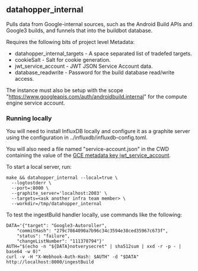 datahopper_internal
-------------------

Pulls data from Google-internal sources, such as the Android Build APIs and
Google3 builds, and funnels that into the buildbot database.

Requires the following bits of project level Metadata:

  * datahopper_internal_targets - A space separated list of tradefed targets.
  * cookieSalt - Salt for cookie generation.
  * jwt_service_account - JWT JSON Service Account data.
  * database_readwrite - Password for the build database read/write access.

The instance must also be setup with the scope
"https://www.googleapis.com/auth/androidbuild.internal" for the compute engine
service account.

### Running locally

You will need to install InfluxDB locally and configure it as a graphite
server using the configuration in ../influxdb/influxdb-config.toml.

You will also need a file named "service-account.json" in the CWD containing the
value of the
[GCE metadata key jwt_service_account](https://pantheon.corp.google.com/project/31977622648/compute/metadata).

To start a local server, run:

```
make && datahopper_internal --local=true \
  --logtostderr \
  --port=:8000 \
  --graphite_server='localhost:2003' \
  --targets=<ask another infra team member> \
  --workdir=/tmp/datahopper_internal
```

To test the ingestBuild handler locally, use commands like the following:

```
DATA='{"target": "Google3-Autoroller",
    "commitHash": "279c7864090a7b96c34c3594e38ced35967c673f",
    "status": "failure",
    "changeListNumber": "111378794"}'
AUTH="$(echo -n "${DATA}notverysecret" | sha512sum | xxd -r -p - | base64 -w 0)"
curl -v -H "X-Webhook-Auth-Hash: $AUTH" -d "$DATA" http://localhost:8000/ingestBuild
```
